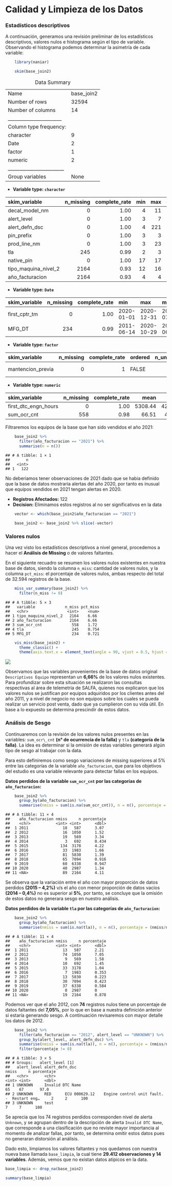 # Calidad y Limpieza de los Datos

### Estadísticos descriptivos

A continuación, generamos una revisión preliminar de los estadísticos
descriptivos, valores nulos e histograma según el tipo de variable.
Observando el histograma podemos determinar la asimetría de cada
variable:
```r
    library(naniar)
```
```r
    skim(base_join2)
```
<table>
<caption>Data Summary</caption>
<tbody>
<tr class="odd">
<td style="text-align: left;">Name</td>
<td style="text-align: left;">base_join2</td>
</tr>
<tr class="even">
<td style="text-align: left;">Number of rows</td>
<td style="text-align: left;">32594</td>
</tr>
<tr class="odd">
<td style="text-align: left;">Number of columns</td>
<td style="text-align: left;">14</td>
</tr>
<tr class="even">
<td style="text-align: left;">_______________________</td>
<td style="text-align: left;"></td>
</tr>
<tr class="odd">
<td style="text-align: left;">Column type frequency:</td>
<td style="text-align: left;"></td>
</tr>
<tr class="even">
<td style="text-align: left;">character</td>
<td style="text-align: left;">9</td>
</tr>
<tr class="odd">
<td style="text-align: left;">Date</td>
<td style="text-align: left;">2</td>
</tr>
<tr class="even">
<td style="text-align: left;">factor</td>
<td style="text-align: left;">1</td>
</tr>
<tr class="odd">
<td style="text-align: left;">numeric</td>
<td style="text-align: left;">2</td>
</tr>
<tr class="even">
<td style="text-align: left;">________________________</td>
<td style="text-align: left;"></td>
</tr>
<tr class="odd">
<td style="text-align: left;">Group variables</td>
<td style="text-align: left;">None</td>
</tr>
</tbody>
</table>

- **Variable type: `character`**

<table style="width:100%;">
<colgroup>
<col style="width: 26%" />
<col style="width: 12%" />
<col style="width: 17%" />
<col style="width: 5%" />
<col style="width: 5%" />
<col style="width: 7%" />
<col style="width: 11%" />
<col style="width: 13%" />
</colgroup>
<thead>
<tr class="header">
<th style="text-align: left;">skim_variable</th>
<th style="text-align: right;">n_missing</th>
<th style="text-align: right;">complete_rate</th>
<th style="text-align: right;">min</th>
<th style="text-align: right;">max</th>
<th style="text-align: right;">empty</th>
<th style="text-align: right;">n_unique</th>
<th style="text-align: right;">whitespace</th>
</tr>
</thead>
<tbody>
<tr class="odd">
<td style="text-align: left;">decal_model_nm</td>
<td style="text-align: right;">0</td>
<td style="text-align: right;">1.00</td>
<td style="text-align: right;">4</td>
<td style="text-align: right;">11</td>
<td style="text-align: right;">0</td>
<td style="text-align: right;">69</td>
<td style="text-align: right;">0</td>
</tr>
<tr class="even">
<td style="text-align: left;">alert_level</td>
<td style="text-align: right;">0</td>
<td style="text-align: right;">1.00</td>
<td style="text-align: right;">3</td>
<td style="text-align: right;">7</td>
<td style="text-align: right;">0</td>
<td style="text-align: right;">4</td>
<td style="text-align: right;">0</td>
</tr>
<tr class="odd">
<td style="text-align: left;">alert_defn_dsc</td>
<td style="text-align: right;">0</td>
<td style="text-align: right;">1.00</td>
<td style="text-align: right;">4</td>
<td style="text-align: right;">221</td>
<td style="text-align: right;">0</td>
<td style="text-align: right;">2751</td>
<td style="text-align: right;">0</td>
</tr>
<tr class="even">
<td style="text-align: left;">pin_prefix</td>
<td style="text-align: right;">0</td>
<td style="text-align: right;">1.00</td>
<td style="text-align: right;">3</td>
<td style="text-align: right;">3</td>
<td style="text-align: right;">0</td>
<td style="text-align: right;">7</td>
<td style="text-align: right;">0</td>
</tr>
<tr class="odd">
<td style="text-align: left;">prod_line_nm</td>
<td style="text-align: right;">0</td>
<td style="text-align: right;">1.00</td>
<td style="text-align: right;">3</td>
<td style="text-align: right;">23</td>
<td style="text-align: right;">0</td>
<td style="text-align: right;">13</td>
<td style="text-align: right;">0</td>
</tr>
<tr class="even">
<td style="text-align: left;">tla</td>
<td style="text-align: right;">245</td>
<td style="text-align: right;">0.99</td>
<td style="text-align: right;">2</td>
<td style="text-align: right;">3</td>
<td style="text-align: right;">0</td>
<td style="text-align: right;">61</td>
<td style="text-align: right;">0</td>
</tr>
<tr class="odd">
<td style="text-align: left;">native_pin</td>
<td style="text-align: right;">0</td>
<td style="text-align: right;">1.00</td>
<td style="text-align: right;">17</td>
<td style="text-align: right;">17</td>
<td style="text-align: right;">0</td>
<td style="text-align: right;">1385</td>
<td style="text-align: right;">0</td>
</tr>
<tr class="even">
<td style="text-align: left;">tipo_maquina_nivel_2</td>
<td style="text-align: right;">2164</td>
<td style="text-align: right;">0.93</td>
<td style="text-align: right;">12</td>
<td style="text-align: right;">16</td>
<td style="text-align: right;">0</td>
<td style="text-align: right;">2</td>
<td style="text-align: right;">0</td>
</tr>
<tr class="odd">
<td style="text-align: left;">año_facturacion</td>
<td style="text-align: right;">2164</td>
<td style="text-align: right;">0.93</td>
<td style="text-align: right;">4</td>
<td style="text-align: right;">4</td>
<td style="text-align: right;">0</td>
<td style="text-align: right;">11</td>
<td style="text-align: right;">0</td>
</tr>
</tbody>
</table>

- **Variable type: `Date`**

<table>
<colgroup>
<col style="width: 17%" />
<col style="width: 12%" />
<col style="width: 17%" />
<col style="width: 13%" />
<col style="width: 13%" />
<col style="width: 13%" />
<col style="width: 11%" />
</colgroup>
<thead>
<tr class="header">
<th style="text-align: left;">skim_variable</th>
<th style="text-align: right;">n_missing</th>
<th style="text-align: right;">complete_rate</th>
<th style="text-align: left;">min</th>
<th style="text-align: left;">max</th>
<th style="text-align: left;">median</th>
<th style="text-align: right;">n_unique</th>
</tr>
</thead>
<tbody>
<tr class="odd">
<td style="text-align: left;">first_cptr_tm</td>
<td style="text-align: right;">0</td>
<td style="text-align: right;">1.00</td>
<td style="text-align: left;">2020-01-01</td>
<td style="text-align: left;">2020-12-31</td>
<td style="text-align: left;">2020-07-01</td>
<td style="text-align: right;">366</td>
</tr>
<tr class="even">
<td style="text-align: left;">MFG_DT</td>
<td style="text-align: right;">234</td>
<td style="text-align: right;">0.99</td>
<td style="text-align: left;">2011-06-14</td>
<td style="text-align: left;">2020-10-29</td>
<td style="text-align: left;">2017-06-13</td>
<td style="text-align: right;">725</td>
</tr>
</tbody>
</table>

- **Variable type: `factor`**

<table>
<colgroup>
<col style="width: 22%" />
<col style="width: 12%" />
<col style="width: 17%" />
<col style="width: 10%" />
<col style="width: 11%" />
<col style="width: 25%" />
</colgroup>
<thead>
<tr class="header">
<th style="text-align: left;">skim_variable</th>
<th style="text-align: right;">n_missing</th>
<th style="text-align: right;">complete_rate</th>
<th style="text-align: left;">ordered</th>
<th style="text-align: right;">n_unique</th>
<th style="text-align: left;">top_counts</th>
</tr>
</thead>
<tbody>
<tr class="odd">
<td style="text-align: left;">mantencion_previa</td>
<td style="text-align: right;">0</td>
<td style="text-align: right;">1</td>
<td style="text-align: left;">FALSE</td>
<td style="text-align: right;">2</td>
<td style="text-align: left;">No: 23964, Si: 8630</td>
</tr>
</tbody>
</table>

- **Variable type: `numeric`**

<table style="width:100%;">
<colgroup>
<col style="width: 20%" />
<col style="width: 9%" />
<col style="width: 13%" />
<col style="width: 7%" />
<col style="width: 7%" />
<col style="width: 2%" />
<col style="width: 7%" />
<col style="width: 7%" />
<col style="width: 6%" />
<col style="width: 8%" />
<col style="width: 5%" />
</colgroup>
<thead>
<tr class="header">
<th style="text-align: left;">skim_variable</th>
<th style="text-align: right;">n_missing</th>
<th style="text-align: right;">complete_rate</th>
<th style="text-align: right;">mean</th>
<th style="text-align: right;">sd</th>
<th style="text-align: right;">p0</th>
<th style="text-align: right;">p25</th>
<th style="text-align: right;">p50</th>
<th style="text-align: right;">p75</th>
<th style="text-align: right;">p100</th>
<th style="text-align: left;">hist</th>
</tr>
</thead>
<tbody>
<tr class="odd">
<td style="text-align: left;">first_dtc_engn_hours</td>
<td style="text-align: right;">0</td>
<td style="text-align: right;">1.00</td>
<td style="text-align: right;">5308.44</td>
<td style="text-align: right;">4272.09</td>
<td style="text-align: right;">0</td>
<td style="text-align: right;">1875.81</td>
<td style="text-align: right;">4209.29</td>
<td style="text-align: right;">8201.4</td>
<td style="text-align: right;">74566.95</td>
<td style="text-align: left;">▇▁▁▁▁</td>
</tr>
<tr class="even">
<td style="text-align: left;">sum_ocr_cnt</td>
<td style="text-align: right;">558</td>
<td style="text-align: right;">0.98</td>
<td style="text-align: right;">66.51</td>
<td style="text-align: right;">477.99</td>
<td style="text-align: right;">1</td>
<td style="text-align: right;">1.00</td>
<td style="text-align: right;">3.00</td>
<td style="text-align: right;">12.0</td>
<td style="text-align: right;">17690.00</td>
<td style="text-align: left;">▇▁▁▁▁</td>
</tr>
</tbody>
</table>

Filtraremos los equipos de la base que han sido vendidos el año 2021:

```r
    base_join2 %>% 
      filter(año_facturacion == "2021") %>% 
      summarise(n = n())
```

    ## # A tibble: 1 × 1
    ##       n
    ##   <int>
    ## 1   122

No deberiamos tener observaciones de 2021 dado que se habia definido que
la base de datos mostraria alertas del año 2020, por tanto es inusual
que equipos vendidos en 2021 tengan alertas en 2020.

-   **Registros Afectados:** 122
-   **Decision:** Eliminamos estos registros al no ser significativos en la
    data

<!-- -->

```r
    vector <- which(base_join2$año_facturacion == "2021")
```
```r
    base_join2 <- base_join2 %>% slice(-vector)
```

### Valores nulos

Una vez visto los estadísticos descriptivos a nivel general, procedemos
a hacer el **Análisis de Missing** o de valores faltantes.

En el siguiente recuadro se resumen los valores nulos existentes en
nuestra base de datos, siendo la columna `n_miss`: cantidad de valores
nulos, y la columna `pct_miss`: el porcentaje de valores nulos, ambas
respecto del total de 32.594 registros de la base.

```r
    miss_var_summary(base_join2) %>%
      filter(n_miss != 0)
```

    ## # A tibble: 5 × 3
    ##   variable             n_miss pct_miss
    ##   <chr>                 <int>    <num>
    ## 1 tipo_maquina_nivel_2   2164    6.66 
    ## 2 año_facturacion        2164    6.66 
    ## 3 sum_ocr_cnt             558    1.72 
    ## 4 tla                     245    0.754
    ## 5 MFG_DT                  234    0.721

```r
    vis_miss(base_join2) +
      theme_classic() +
      theme(axis.text.x = element_text(angle = 90, vjust = 0.5, hjust = 1))
```

![](figures/calidad_datos_files/figure-markdown_strict/unnamed-chunk-11-1.png)

Observamos que las variables provenientes de la base de datos original
`Descriptivos Equipo` representan un **6,66%** de los valores nulos
existentes. Para profundizar sobre esta situación se realizaron las
consultas respectivas al área de telemetría de SALFA, quienes nos
explicaron que los valores nulos se justifican por equipos adquiridos
por los clientes antes del año 2011, y a nivel de negocio no son equipos
sobre los cuales se pueda realizar un servicio post venta, dado que ya
cumplieron con su vida útil. En base a lo expuesto se determina
prescindir de estos datos.

### Análisis de Sesgo

Continuaremos con la revisión de los valores nulos presentes en las
variables: `sum_ocr\_cnt` **(n° de ocurrencia de la falla)** y `tla`
**(categoría de la falla)**. La idea es determinar si la omisión de estas
variables generará algún tipo de sesgo al trabajar con la data.

Para esto definiremos como sesgo variaciones de missing superiores al 5%
entre las categorías de la variable `año_facturacion`, que para los
objetivos del estudio es una variable relevante para detectar fallas en
los equipos.

**Datos perdidos de la variable `sum_ocr_cnt` por las categorías de
`año_facturacion`:**

```r
    base_join2 %>% 
      group_by(año_facturacion) %>%  
      summarise(nmiss = sum(is.na(sum_ocr_cnt)), n = n(), porcentaje = (nmiss/n)*100)
```

    ## # A tibble: 11 × 4
    ##    año_facturacion nmiss     n porcentaje
    ##    <chr>           <int> <int>      <dbl>
    ##  1 2011               18   587      3.07 
    ##  2 2012               16  1050      1.52 
    ##  3 2013               19   569      3.34 
    ##  4 2014                3   692      0.434
    ##  5 2015              134  3178      4.22 
    ##  6 2016               33  1983      1.66 
    ##  7 2017               81  5830      1.39 
    ##  8 2018               65  7094      0.916
    ##  9 2019               60  6338      0.947
    ## 10 2020               40  2987      1.34 
    ## 11 <NA>               89  2164      4.11

Se observa que la variación entre el año con mayor proporción de datos
perdidos **(2015 – 4,2%)** v/s el año con menor proporción de datos vacíos
**(2014 – 0,4%)** no es superior al **5%**, por tanto, se concluye que la
omisión de estos datos no generara sesgo en nuestro análisis.

**Datos perdidos de la variable `tla` por las categorías de
`año_facturacion`:**

```r
    base_join2 %>% 
      group_by(año_facturacion) %>%  
      summarise(nmiss = sum(is.na(tla)), n = n(), porcentaje = (nmiss/n)*100)
```

    ## # A tibble: 11 × 4
    ##    año_facturacion nmiss     n porcentaje
    ##    <chr>           <int> <int>      <dbl>
    ##  1 2011               13   587      2.21 
    ##  2 2012               74  1050      7.05 
    ##  3 2013                9   569      1.58 
    ##  4 2014               10   692      1.45 
    ##  5 2015               33  3178      1.04 
    ##  6 2016                7  1983      0.353
    ##  7 2017               13  5830      0.223
    ##  8 2018               30  7094      0.423
    ##  9 2019               37  6338      0.584
    ## 10 2020                0  2987      0    
    ## 11 <NA>               19  2164      0.878

Podemos ver que el año 2012, con **74** registros nulos tiene un porcentaje
de datos faltantes del **7,05%**, por lo que en base a nuestra definición
anterior si estaría generando sesgo. A continuación revisaremos con
mayor detalle los datos de 2012.

```r
    base_join2 %>% 
      filter(año_facturacion == "2012", alert_level == "UNKNOWN") %>% 
      group_by(alert_level, alert_defn_dsc) %>%  
      summarise(nmiss = sum(is.na(tla)), n = n(), porcentaje = (nmiss/n)*100) %>% 
      filter(porcentaje != 0)
```

    ## # A tibble: 3 × 5
    ## # Groups:   alert_level [1]
    ##   alert_level alert_defn_dsc                                                        nmiss     n porcentaje
    ##   <chr>       <chr>                                                                 <int> <int>      <dbl>
    ## 1 UNKNOWN     Invalid DTC Name                                                         65    67       97.0
    ## 2 UNKNOWN     RED      ECU 000629.12    Engine control unit fault.  -  Restart eng…     2     2      100  
    ## 3 UNKNOWN     test                                                                      7     7      100

Se aprecia que los 74 registros perdidos corresponden nivel de alerta
`Unknown`, y se agrupan dentro de la descripción de alerta `Invalid DTC
Name`, que corresponde a una clasificación que no reviste mayor
importancia al momento de analizar fallas, por tanto, se determina
omitir estos datos pues no generaran distorsión al análisis.

Dado esto, limpiamos los valores faltantes y nos quedamos con nuestra nueva 
base llamada `base_limpia`, la cual tiene **29.412 observaciones y 14 variables**. 
Además, vemos que no existan datos atípicos en la data. 

```r
base_limpia <- drop_na(base_join2)
```
```r
summary(base_limpia)
```
